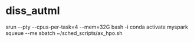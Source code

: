 # diss_autml


srun --pty --cpus-per-task=4 --mem=32G bash -i 
conda activate myspark  
squeue --me 
sbatch ~/sched_scripts/ax_hpo.sh
